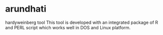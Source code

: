 # arundhati
hardyweinberg tool
This tool is developed with an integrated package of R and PERL script which works well in DOS and Linux platform.
